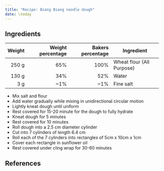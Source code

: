 ```yaml
---
title: "Recipe: Biang Biang noodle dough"
date: \today
---
```


## Ingredients

| Weight | Weight percentage | Bakers percentage | Ingredient |
|-------:|------------------:|------------------:|------------|
| 250 g  |  65% | 100% | Wheat flour (All Purpose)
| 130 g  |  34% |  52% | Water 
|   3 g  |  ~1% |  ~1% | Fine salt

- Mix salt and flour
- Add water gradually while mixing in unidirectional circular motion
- Lightly kneat dough until uniform
- Rest covered for 15-20 minute for the dough to fully hydrate
- Kneat dough for 5 minutes
- Rest covered for 10 minutes
- Roll dough into a 2.5 cm diameter cylinder
- Cut into 7 cylinders of length 6.4 cm
- Roll each of the 7 cylinders into rectangles of 5cm x 10cm x 1cm
- Cover each rectangle in sunflower oil
- Rest covered under cling wrap for 30-60 minutes


## References
